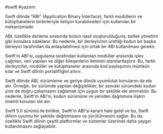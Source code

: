 #swift #yazılım

Swift dilinde "ABI" (Application Binary Interface), farklı modüllerin ve kütüphanelerin birbirleriyle iletişim kurabilmeleri için kullanılan bir mekanizmadır.

ABI, özellikle derleme sırasında kodun nasıl oluşturulduğuna, bellek yönetimi gibi konulara odaklanır. Bu nedenle, bir derleyicinin ürettiği kodun bir başka derleyici tarafından da anlaşılabilmesi için ortak bir ABI kullanılması gerekir.

Swift'in ABI'si, uygulama tarafından kullanılan modüller arasında işlev çağrıları, veri yapıları ve diğer bileşenlerin iletimini standartlaştırır. Bu, farklı derleyiciler, modüller ve kütüphaneler arasında kod paylaşımını mümkün kılar ve Swift dilinin portatifliğini artırır.

Swift dilinde ABI, sürümleme ve geriye dönük uyumluluk konularını da ele alır. Örneğin, bir sürümde yapılan değişiklikler, bir sonraki sürümdeki kodun yine de doğru çalışmasını sağlamak için uygun bir şekilde ele alınmalıdır. Bu nedenle, Swift'in ABI'si, kodun sürümüne ve yeniden dağıtımına ilişkin önemli konuları ele alır.

Swift 5.0 sürümü ile birlikte, Swift'in ABI'si kararlı hale geldi ve bu, Swift dilinin uyumlu bir şekilde dağıtılmasını ve yürütülmesini sağlar. Bu da, özellikle Swift dilinin çeşitli platformlar ve sistemler üzerinde daha yaygın kullanılmasını sağlayabilir.